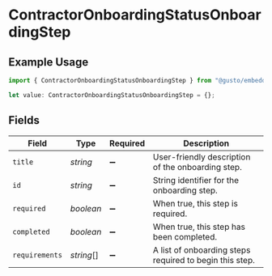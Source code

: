 # ContractorOnboardingStatusOnboardingStep

## Example Usage

```typescript
import { ContractorOnboardingStatusOnboardingStep } from "@gusto/embedded-api/models/components";

let value: ContractorOnboardingStatusOnboardingStep = {};
```

## Fields

| Field                                                   | Type                                                    | Required                                                | Description                                             |
| ------------------------------------------------------- | ------------------------------------------------------- | ------------------------------------------------------- | ------------------------------------------------------- |
| `title`                                                 | *string*                                                | :heavy_minus_sign:                                      | User-friendly description of the onboarding step.       |
| `id`                                                    | *string*                                                | :heavy_minus_sign:                                      | String identifier for the onboarding step.              |
| `required`                                              | *boolean*                                               | :heavy_minus_sign:                                      | When true, this step is required.                       |
| `completed`                                             | *boolean*                                               | :heavy_minus_sign:                                      | When true, this step has been completed.                |
| `requirements`                                          | *string*[]                                              | :heavy_minus_sign:                                      | A list of onboarding steps required to begin this step. |